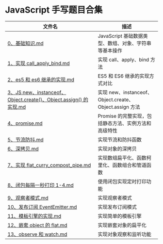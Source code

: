 # JavaScript 手写题目合集

| 文件名                                                                                                                                         | 描述                                                    |
| ---------------------------------------------------------------------------------------------------------------------------------------------- | ------------------------------------------------------- |
| [0、基础知识.md](./0、基础知识.md)                                                                                                             | JavaScript 基础数据类型、数组、对象、字符串等基本操作   |
| [1、实现 call_apply_bind.md](./1、实现%20call_apply_bind.md)                                                                                   | 实现 call、apply、bind 方法                             |
| [2、es5 和 es6 继承的实现.md](./2、es5%20和%20es6%20继承的实现.md)                                                                             | ES5 和 ES6 继承的实现方式对比                           |
| [3、JS new、instanceof、Object.create()、Object.assign() 的实现.md](<./3、JS%20new、instanceof、Object.create()、Object.assign()%20的实现.md>) | 实现 new、instanceof、Object.create、Object.assign 方法 |
| [4、promise.md](./4、promise.md)                                                                                                               | Promise 的完整实现，包括静态方法、实例方法和高级特性    |
| [5、节流防抖.md](./5、节流防抖.md)                                                                                                             | 实现节流和防抖函数                                      |
| [6、深拷贝.md](./6、深拷贝.md)                                                                                                                 | 实现对象的深拷贝                                        |
| [7、实现 flat_curry_compost_pipe.md](./7、实现flat_curry_compost_pipe.md)                                                                      | 实现数组扁平化、函数柯里化、函数组合和管道函数          |
| [8、闭包每隔一秒打印 1-4.md](./8、闭包每隔一秒打印%201-4.md)                                                                                   | 使用闭包实现定时打印功能                                |
| [9、观察者模式.md](./9、观察者模式.md)                                                                                                         | 实现观察者模式                                          |
| [10、发布订阅 EventEmitter.md](./10、发布订阅EventEmitter.md)                                                                                  | 实现发布订阅模式                                        |
| [11、模板引擎的实现.md](./11、模板引擎的实现.md)                                                                                               | 实现简单的模板引擎                                      |
| [12、嵌套 object 的 flat.md](./12、嵌套object的%20flat.md)                                                                                     | 实现嵌套对象的扁平化                                    |
| [13、observe 和 watch.md](./13、observe%20和watch.md)                                                                                          | 实现对象观察和监听功能                                  |

